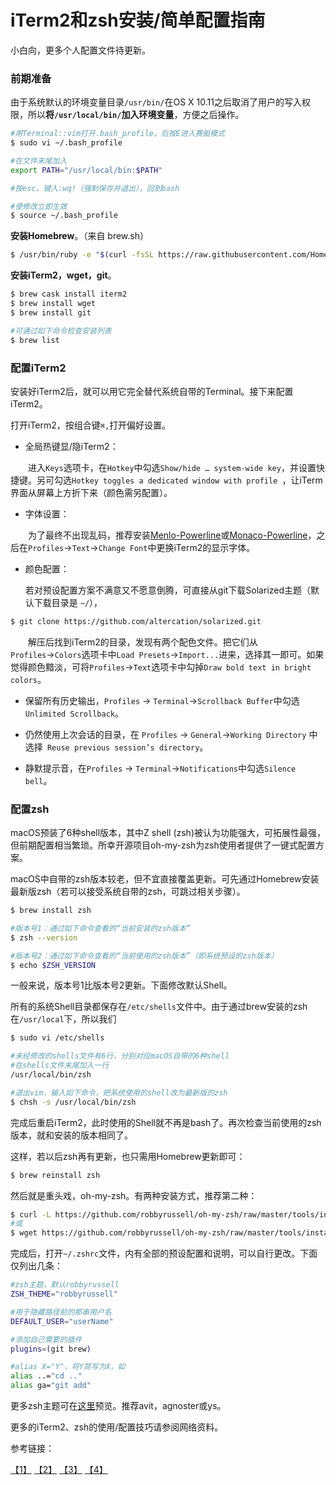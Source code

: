 # iTerm2和zsh安装/简单配置指南

小白向，更多个人配置文件待更新。



### 前期准备

由于系统默认的环境变量目录`/usr/bin/`在OS X 10.11之后取消了用户的写入权限，所以**将`/usr/local/bin/`加入环境变量**，方便之后操作。
``` bash
#用Terminal::vim打开.bash_profile，后按E进入赛艇模式
$ sudo vi ~/.bash_profile

#在文件末尾加入
export PATH="/usr/local/bin:$PATH"

#按esc，键入:wq!（强制保存并退出），回到bash

#使修改立即生效
$ source ~/.bash_profile
```


**安装Homebrew**。（来自 brew.sh）

``` bash
$ /usr/bin/ruby -e "$(curl -fsSL https://raw.githubusercontent.com/Homebrew/install/master/install)"
```

**安装iTerm2，wget，git**。
``` bash
$ brew cask install iterm2
$ brew install wget
$ brew install git

#可通过如下命令检查安装列表
$ brew list
```



### 配置iTerm2

安装好iTerm2后，就可以用它完全替代系统自带的Terminal。接下来配置iTerm2。

打开iTerm2，按组合键`⌘,`打开偏好设置。

- 全局热键显/隐iTerm2：

　　进入`Keys`选项卡，在`Hotkey`中勾选`Show/hide … system-wide key`，并设置快捷键。另可勾选`Hotkey toggles a dedicated window with profile `，让iTerm界面从屏幕上方折下来（颜色需另配置）。

- 字体设置：

　　为了最终不出现乱码，推荐安装[Menlo-Powerline](https://gist.github.com/qrush/1595572/raw/417a3fa36e35ca91d6d23ac961071094c26e5fad/Menlo-Powerline.otf)或[Monaco-Powerline](https://github.com/mneorr/powerline-fonts/blob/bfcb152306902c09b62be6e4a5eec7763e46d62d/Monaco/Monaco%20for%20Powerline.otf)，之后在`Profiles`→`Text`→`Change Font`中更换iTerm2的显示字体。


- 颜色配置：

  若对预设配置方案不满意又不愿意倒腾，可直接从git下载Solarized主题（默认下载目录是 `~/`），

```bash
$ git clone https://github.com/altercation/solarized.git
```
　　解压后找到iTerm2的目录，发现有两个配色文件。把它们从`Profiles`→`Colors`选项卡中`Load Presets`→`Import...`进来，选择其一即可。如果觉得颜色黯淡，可将`Profiles`→`Text`选项卡中勾掉`Draw bold text in bright colors`。

- 保留所有历史输出，`Profiles` → `Terminal`→`Scrollback Buffer`中勾选`Unlimited Scrollback`。


- 仍然使用上次会话的目录，在
  `Profiles` → `General`→`Working Directory` 中选择` Reuse previous session’s directory`。
- 静默提示音，在`Profiles` → `Terminal`→`Notifications`中勾选`Silence bell`。



### 配置zsh

macOS预装了6种shell版本，其中Z shell (zsh)被认为功能强大，可拓展性最强，但前期配置相当繁琐。所幸开源项目oh-my-zsh为zsh使用者提供了一键式配置方案。

macOS中自带的zsh版本较老，但不宜直接覆盖更新。可先通过Homebrew安装最新版zsh（若可以接受系统自带的zsh，可跳过相关步骤）。

```bash
$ brew install zsh

#版本号1：通过如下命令查看的“当前安装的zsh版本”
$ zsh --version

#版本号2：通过如下命令查看的“当前使用的zsh版本”（即系统预设的zsh版本）
$ echo $ZSH_VERSION
```

一般来说，版本号1比版本号2更新。下面修改默认Shell。

所有的系统Shell目录都保存在`/etc/shells`文件中。由于通过brew安装的zsh在`/usr/local`下，所以我们

```bash
$ sudo vi /etc/shells

#未经修改的shells文件有6行，分别对应macOS自带的6种shell
#在shells文件末尾加入一行
/usr/local/bin/zsh

#退出vim，输入如下命令，把系统使用的shell改为最新版的zsh
$ chsh -s /usr/local/bin/zsh
```

完成后重启iTerm2，此时使用的Shell就不再是bash了。再次检查当前使用的zsh版本，就和安装的版本相同了。

这样，若以后zsh再有更新，也只需用Homebrew更新即可：

```bash
$ brew reinstall zsh
```

然后就是重头戏，oh-my-zsh。有两种安装方式，推荐第二种：

```bash
$ curl -L https://github.com/robbyrussell/oh-my-zsh/raw/master/tools/install.sh | sh
#或
$ wget https://github.com/robbyrussell/oh-my-zsh/raw/master/tools/install.sh -O - | sh
```

完成后，打开`~/.zshrc`文件，内有全部的预设配置和说明，可以自行更改。下面仅列出几条：

```bash
#zsh主题，默认robbyrussell
ZSH_THEME="robbyrussell"

#用于隐藏路径前的那串用户名
DEFAULT_USER="userName"

#添加自己需要的插件
plugins=(git brew) 

#alias X="Y"，将Y简写为X，如
alias ..="cd .."
alias ga="git add"
```

更多zsh主题可在[这里](https://github.com/robbyrussell/oh-my-zsh/wiki/themes)预览。推荐avit，agnoster或ys。



更多的iTerm2、zsh的使用/配置技巧请参阅网络资料。



参考链接：

[【1】](http://yijiebuyi.com/blog/b9b5e1ebb719f22475c38c4819ab8151.html)	[【2】](http://yijiebuyi.com/blog/9c6419897949a7935d0fdec74cb7c61b.html)	[【3】](http://www.jianshu.com/p/bb1c97269b11)	[【4】](http://www.tuicool.com/articles/FFN7Vbq)	